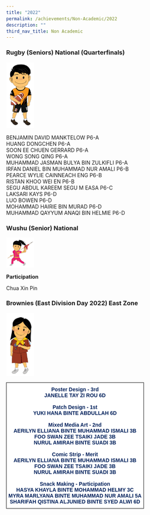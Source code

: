 ```yaml
---
title: "2022"
permalink: /achievements/Non-Academic/2022
description: ""
third_nav_title: Non Academic
---
```

### Rugby (Seniors) National (Quarterfinals)

<img src="/images/design%20boy%201c.png" 
     style="width:15%">
		 
BENJAMIN DAVID MANKTELOW P6-A <br>
HUANG DONGCHEN P6-A <br>
SOON EE CHUEN GERRARD P6-A <br>
WONG SONG QING P6-A <br>
MUHAMMAD JASMAN BULYA BIN ZULKIFLI P6-A <br>
IRFAN DANIEL BIN MUHAMMAD NUR AMALI P6-B <br>
PEARCE WYLIE CAINNEACH ENG P6-B <br>
RISTAN KHOO WEI EN P6-B <br>
SEGU ABDUL KAREEM SEGU M EASA P6-C <br>
LAKSARI KAYS P6-D <br>
LUO BOWEN P6-D <br>
MOHAMMAD HAIRIE BIN MURAD P6-D <br>
MUHAMMAD QAYYUM ANAQI BIN HELMIE P6-D

### Wushu (Senior) National

<img src="/images/design%20girl%207c1.png" 
     style="width:15%">
		 
**Participation**

Chua Xin Pin

### Brownies (East Division Day 2022) East Zone

<img src="/images/design%20girl%204a.png" 
     style="width:15%">
		 
<style type="text/css">
.tg  {border-collapse:collapse;border-spacing:0;}
.tg td{border-color:black;border-style:solid;border-width:1px;font-family:Arial, sans-serif;font-size:14px;
  overflow:hidden;padding:10px 5px;word-break:normal;}
.tg th{border-color:black;border-style:solid;border-width:1px;font-family:Arial, sans-serif;font-size:14px;
  font-weight:normal;overflow:hidden;padding:10px 5px;word-break:normal;}
.tg .tg-fhd8{background-color:#FFF;color:#001F5A;font-weight:bold;text-align:center;vertical-align:top}
</style>
<table class="tg">
<thead>
  <tr>
    <td class="tg-fhd8"><span style="color:#001F5A">Poster Design - 3rd</span><br><span style="color:inherit;background-color:transparent">JANELLE TAY ZI ROU 6D</span><br><br>Patch Design - 1st<br>YUKI HANA BINTE ABDULLAH 6D<br><br>Mixed Media Art - 2nd<br>AERILYN ELLIANA BINTE MUHAMMAD ISMALI 3B<br>FOO SWAN ZEE TSAIKI JADE 3B<br>NURUL AMIRAH BINTE SUADI 3B<br><br>Comic Strip - Merit<br>AERILYN ELLIANA BINTE MUHAMMAD ISMALI 3B<br>FOO SWAN ZEE TSAIKI JADE 3B<br>NURUL AMIRAH BINTE SUADI 3B<br><br>Snack Making - Participation<br>HASYA KHAYLA BINTE MOHAMMAD HELMY 3C<br>MYRA MARLYANA BINTE MUHAMMAD NUR AMALI 5A<br>SHARIFAH QISTINA ALJUNIED BINTE SYED ALWI 6D<br></td>
  </tr>
</thead>
</table>